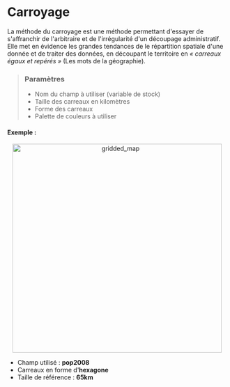 # Carroyage

La méthode du carroyage est une méthode permettant d'essayer de s'affranchir de l'arbitraire et de l'irrégularité d'un découpage administratif.  
Elle met en évidence les grandes tendances de le répartition spatiale d'une donnée et de traiter des données, en découpant le territoire en *« carreaux égaux et repérés »* (Les mots de la géographie).

> ### Paramètres
> * Nom du champ à utiliser (variable de stock)
> * Taille des carreaux en kilomètres
> * Forme des carreaux
> * Palette de couleurs à utiliser

#### Exemple :

<p style="text-align: center;">
<img src="img/gridded.png" alt="gridded_map" style="width: 480px;"/>
</p>

- Champ utilisé : **pop2008**
- Carreaux en forme d'**hexagone**
- Taille de référence : **65km**
